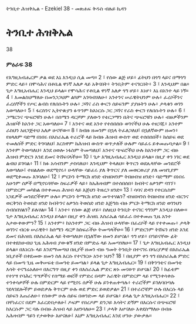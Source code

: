 ﻿
 ትንቢተ ሕዝቅኤል - Ezekiel 38 - መጽሐፍ ቅዱስ ብሉይ ኪዳን
# ትንቢተ ሕዝቅኤል
38
### ምዕራፍ 38
የእግዚአብሔርም ቃል ወደ እኔ እንዲህ ሲል መጣ።
2 ፤ የሰው ልጅ ሆይ፥ ፊትህን በጎግ ላይና በማጎግ ምድር ላይ፥ በሞሳሕና በቶቤል ዋነኛ አለቃ ላይ አቅናበት፥ ትንቢትም ተናገርበት፥
3 ፤ እንዲህም በል። ጌታ እግዚአብሔር እንዲህ ይላል። የሞሳሕና የቶቢል ዋነኛ አለቃ ጎግ ሆይ፥ እነሆ፥ እኔ በአንተ ላይ ነኝ።
4 ፤ እመልስህማለሁ በመንጋጋህም ልጓም አገባብሃለሁ፥ አንተንና ሠራዊትህንም ሁሉ፥ ፈረሶችንና ፈረሰኞችን የጦር ልብስ የለበሱትን ሁሉ፥ ጋሻና ራስ ቍርን ሰይፍንም ያያዙትን ሁሉ፥ ታላቁን ወገን አወጣለሁ፥
5 ፤ ፋርስንና ኢትዮጵያን ፉጥንም ከእነርሱ ጋር ጋሻና የራስ ቍርን የለበሱትን ሁሉ፥
6 ፤ ጋሜርንና ጭፍሮቹን ሁሉ፥ በሰሜን ዳርቻም ያለውን የቴርጋማን ቤትና ጭፍሮቹን ሁሉ፥ ብዙዎችንም ሕዝቦች ከአንተ ጋር አወጣለሁ።
7 ፤ አንተና ወደ አንተ የተሰበሰቡ ወገኖችህ ሁሉ ተዘጋጁ፥ አንተም ራስህን አዘጋጅተህ አለቃ ሁናቸው።
8 ፤ ከብዙ ዘመንም በኋላ ትፈለጋለህ፤ በኋለኛውም ዘመን፥ የዘላለም ባድማ በነበሩ በእስራኤል ተራሮች ላይ ከብዙ ሕዝብ ውስጥ ወደ ተሰበሰበች፥ ከሰይፍ ወደ ተመለሰች ምድር ትገባለህ፤ እርስዋም ከሕዝብ ውስጥ ወጥታለች ሁሉም ሳይፈሩ ይቀመጡባታል።
9 ፤ አንተም ትወጣለህ፥ እንደ ዐወሎ ነፋስም ትመጣለህ፤ አንተና ጭፍሮችህ ሁሉ ከአንተም ጋር ብዙ ሕዝብ ምድርን እንደ ደመና ትሸፍናላችሁ።
10 ፤ ጌታ እግዚአብሔር እንዲህ ይላል። በዚያ ቀን ነገር ወደ ልብህ ይገባል፥
11 ፤ ክፉ አሳብንም ታስባለህ፥ እንዲህም ትላለህ። ቅጥርን ወደሌላቸው መንደሮች እወጣለሁ፤ ተዘልለው ወደሚኖሩ፥ ሁላቸው ሳይፈሩ ያለ ቅጥርና ያለ መወርወሪያ ያለ መዝጊያም ወደሚቀመጡ እገባለሁ፤
12 ፤ ምርኮን ትማርክ ዘንድ ብዝበዛንም ትበዘብዝ ዘንድ፥ ባድማም በነበሩ አሁንም ሰዎች በሚኖሩባቸው ስፍራዎች ላይ፥ ከአሕዛብም በተሰበሰበ፥ ከብትና ዕቃንም ባገኘ፥ በምድርም መካከል በተቀመጠ ሕዝብ ላይ እጅህን ትዘረጋ ዘንድ።
13 ፤ ሳባና ድዳን የተርሴስም ነጋዴዎች መንደሮችዋም ሁሉ። ምርኮን ትማርክ ዘንድ መጥተሃልን? ብዝበዛንስ ትበዘብዝ ዘንድ ብርንና ወርቅንስ ትወስድ ዘንድ ከብትንና ዕቃንስ ትወስድ ዘንድ እጅግስ ብዙ ምርኮ ትማርክ ዘንድ ወገንህን ሰብስበሃልን? ይሉሃል።
14 ፤ አንተ፥ የሰው ልጅ ሆይ፥ ስለዚህ ትንቢት ተናገር ጎግንም እንዲህ በለው። ጌታ እግዚአብሔር እንዲህ ይላል። በዚያ ቀን ሕዝቤ እስራኤል ሳይፈራ በተቀመጠ ጊዜ አንተ አታውቀውምን?
15 ፤ አንተም፥ ከአንተም ጋር ብዙ ሕዝብ ሁላቸው በፈረሶች ላይ የተቀመጡ፥ ታላቅ ወገንና ብርቱ ሠራዊት፥ ከሰሜን ዳርቻ ከስፍራችሁ ትመጣላችሁ።
16 ፤ ምድርንም ትሸፍን ዘንድ እንደ ደመና በሕዝቤ በእስራኤል ላይ ትወጣለህ። በኋለኛው ዘመን ይሆናል፥ ጎግ ሆይ፥ በዓይናቸው ፊት በተቀደስሁብህ ጊዜ አሕዛብ ያውቁኝ ዘንድ በምድሬ ላይ አመጣሃለሁ።
17 ፤ ጌታ እግዚአብሔር እንዲህ ይላል። በእነርሱ ላይ እንደማመጣህ በዚያች ዘመን ብዙ ዓመት ትንቢት በተናገሩ በባሪያዎቼ በእስራኤል ነቢያቶች በቀደመው ዘመን ስለ እርሱ የተናገርሁ አንተ ነህን?
18 ፤ በዚያም ቀን ጎግ በእስራኤል ምድር ላይ በመጣ ጊዜ መቅሠፍቴ በመዓቴ ይመጣል፥ ይላል ጌታ እግዚአብሔር።
19 ፤ በቅንዓቴና በመዓቴ እሳት ተናግሬአለሁ። በእርግጥ በዚያ ቀን በእስራኤል ምድር ጽኑ መናወጥ ይሆናል፤
20 ፤ ከፊቴም የተነሣ የባሕር ዓሣዎችና የሰማይ ወፎች የምድረ በዳም አራዊት በምድርም ላይ የሚንቀሳቀሱ ተንቀሳቃሾች ሁሉ በምድርም ላይ የሚኖሩ ሰዎች ሁሉ ይንቀጠቀጣሉ፥ ተራሮችም ይገለባበጣሉ ገደላገደሎችም ይወድቃሉ ቅጥርም ሁሉ ወደ ምድር ይወድቃል።
21 ፤ በተራሮቼም ሁሉ በእርሱ ላይ ሰይፍን እጠራለሁ፥ የሰውም ሁሉ ሰይፍ በወንድሙ ላይ ይሆናል፥ ይላል ጌታ እግዚአብሔር።
22 ፤ በቸነፈርና በደም እፈርድበታለሁ፤ ዶፍም የበረዶም ድንጋይ እሳትና ድኝም በእርሱና በጭፍሮቹ ከእርሱም ጋር ባሉ በብዙ ሕዝብ ላይ አዘንባለሁ።
23 ፤ ታላቅ እሆናለሁ እቀደስማለሁ በብዙ አሕዛብም ዓይን የታወቅሁ እሆናለሁ፤ እኔም እግዚአብሔር እንደ ሆንሁ ያውቃሉ። 
